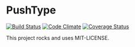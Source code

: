 # PushType

[![Build Status](https://travis-ci.org/pushcode/push_type.png?branch=master)](https://travis-ci.org/pushcode/push_type)
[![Code Climate](https://codeclimate.com/github/pushcode/push_type.png)](https://codeclimate.com/github/pushcode/push_type)
[![Coverage Status](https://coveralls.io/repos/pushcode/push_type/badge.png?branch=master)](https://coveralls.io/r/pushcode/push_type)

This project rocks and uses MIT-LICENSE.